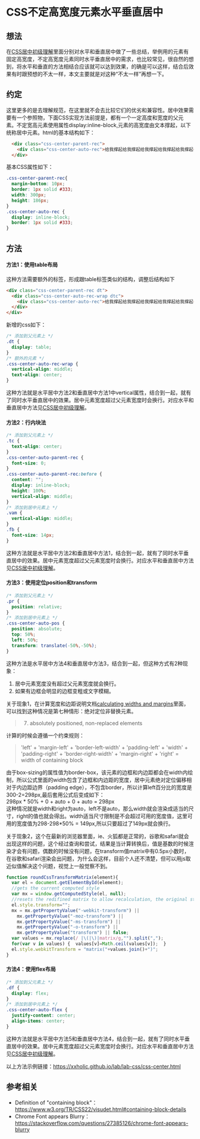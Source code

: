 # CSS不定高宽度元素水平垂直居中
## 想法
在[CSS居中初级理解](https://github.com/XXHolic/blog/issues/3)里面分别对水平和垂直居中做了一些总结，举例用的元素有固定高宽度，不定高宽度元素同时水平垂直居中的需求，也比较常见，很自然的想到，将水平和垂直的方法相结合应该就可以达到效果，的确是可以这样，结合后效果有时跟预想的不太一样，本文主要就是对这种“不太一样”再想一下。
## 约定
这里更多的是去理解规范，在这里就不会去比较它们的优劣和兼容性。居中效果需要有一个参照物，下面CSS实现方法前提是，都有一个一定高度和宽度的父元素。不定宽高元素使用属性display:inline-block,元素的高宽度由文本撑起，以下统称居中元素。html的基本结构如下：
```html
  <div class="css-center-parent-rec">
    <div class="css-center-auto-rec">给我撑起给我撑起给我撑起给我撑起给我撑起</div>
  </div>
```
基本CSS属性如下：
```css
.css-center-parent-rec{
  margin-bottom: 10px;
  border: 1px solid #333;
  width: 300px;
  height: 186px;
}
.css-center-auto-rec {
  display: inline-block;
  border: 1px solid #333;
}
```
## 方法
#### 方法1：使用table布局
这种方法需要额外的标签，形成跟table标签类似的结构，调整后结构如下
```html
<div class="css-center-parent-rec dt">
  <div class="css-center-auto-rec-wrap dtc">
    <div class="css-center-auto-rec">给我撑起给我撑起给我撑起给我撑起给我撑起</div>
  </div>
</div>
```
新增的css如下：
```css
/* 添加到父元素上 */
.dt {
  display: table;
}
/* 额外的元素 */
.css-center-auto-rec-wrap {
  vertical-align: middle;
  text-align: center;
}
```
这种方法就是水平居中方法2和垂直居中方法1中vertical属性，结合到一起，就有了同时水平垂直居中的效果。居中元素宽度超过父元素宽度时会换行。对应水平和垂直居中方法见[CSS居中初级理解](https://github.com/XXHolic/blog/issues/3)。
#### 方法2：行内块法
```css
/* 添加到父元素上 */
.tc {
  text-align: center;
}
.css-center-auto-parent-rec {
  font-size: 0;
}
.css-center-auto-parent-rec:before {
  content: "";
  display: inline-block;
  height: 100%;
  vertical-align: middle;
}
/* 添加到居中元素上 */
.vam {
  vertical-align: middle;
}
.fb {
  font-size: 14px;
}
```
这种方法就是水平居中方法2和垂直居中方法1，结合到一起，就有了同时水平垂直居中的效果。居中元素宽度超过父元素宽度时会换行。对应水平和垂直居中方法见[CSS居中初级理解](https://github.com/XXHolic/blog/issues/3)。
#### 方法3：使用定位position和transform
```css
/* 添加到父元素上 */
.pr {
  position: relative;
}
/* 添加到居中元素上 */
.css-center-auto-pos {
  position: absolute;
  top: 50%;
  left: 50%;
  transform: translate(-50%,-50%);
}
```
这种方法是水平居中方法4和垂直居中方法3，结合到一起，但这种方式有2种现象：
1. 居中元素宽度没有超过父元素宽度就会换行。
2. 如果有边框会明显的边框变粗或文字模糊。

关于现象1，在计算宽度和边距说明文档[calculating widths and margins](https://www.w3.org/TR/CSS22/visudet.html#Computing_widths_and_margins)里面，可以找到这种情况是第七种情形：绝对定位非替换元素。
> 7. absolutely positioned, non-replaced elements

计算的时候会遵循一个约束规则：
> 'left' + 'margin-left' + 'border-left-width' + 'padding-left' + 'width' + 'padding-right' + 'border-right-width' + 'margin-right' + 'right' = width of containing block

由于box-sizing的属性值为border-box，该元素的边框和内边距都会在width内绘制，所以公式里面的width包含了边框和内边距的宽度，居中元素绝对定位偏移相对于内边距边界（padding edge），不包含border，所以计算left百分比的宽度是300-2=298px,最后套用公式后变成如下：  
  298px * 50% + 0 + auto + 0 + auto = 298px  
这种情况就是width和right为auto，left不是auto，那么width就会渲染成适当的尺寸，right的值也就会得出。width适当尺寸限制是不会超过可用的宽度值，这里可用的宽度值为298-298*50% = 149px,所以只要超过了149px就会换行。  

关于现象2，这个在最新的浏览器里面，ie、火狐都是正常的，谷歌和safari就会出现这样的问题，这个经过查询和尝试，结果是当计算转换后，值是基数的时候渲染才会有问题，偶数的时候没有问题，在transform值matrix中有0.5px小数时，在谷歌和safari渲染会出问题，为什么会这样，目前个人还不清楚，但可以用js取近似值解决这个问题，视觉上一般觉察不到。
```javascript
function roundCssTransformMatrix(element){
  var el = document.getElementById(element);
  //gets the current computed style
  var mx = window.getComputedStyle(el, null); 
  //resets the redifined matrix to allow recalculation, the original style should be defined in the class not inline.
  el.style.transform=""; 
  mx = mx.getPropertyValue("-webkit-transform") ||
    mx.getPropertyValue("-moz-transform") ||
    mx.getPropertyValue("-ms-transform") ||
    mx.getPropertyValue("-o-transform") ||
    mx.getPropertyValue("transform") || false;
  var values = mx.replace(/ |\(|\)|matrix/g,"").split(",");
  for(var v in values) {  values[v]=Math.ceil(values[v]);  }
  el.style.webkitTransform = "matrix("+values.join()+")";
}

```
#### 方法4：使用flex布局
```css
/* 添加到父元素上 */
.df {
  display: flex;
}
/* 添加到居中元素上 */
.css-center-auto-flex {
  justify-content: center;
  align-items: center;
}
```
这种方法就是水平居中方法5和垂直居中方法4，结合到一起，就有了同时水平垂直居中的效果。居中元素宽度超过父元素宽度时会换行。对应水平和垂直居中方法见[CSS居中初级理解](https://github.com/XXHolic/blog/issues/3)。

以上方法示例链接：https://xxholic.github.io/lab/lab-css/css-center.html

## 参考相关
- Definition of "containing block"：https://www.w3.org/TR/CSS22/visudet.html#containing-block-details
- Chrome Font appears Blurry：https://stackoverflow.com/questions/27385126/chrome-font-appears-blurry